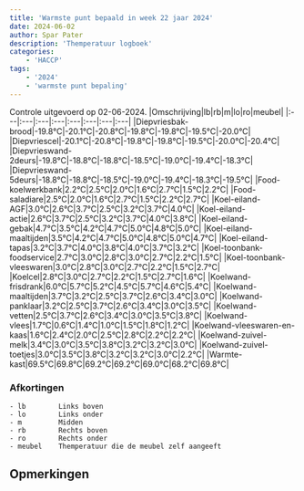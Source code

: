 ```yaml
---
title: 'Warmste punt bepaald in week 22 jaar 2024'
date: 2024-06-02
author: Spar Pater
description: 'Themperatuur logboek'
categories:
    - 'HACCP'
tags:
    - '2024'
    - 'warmste punt bepaling'
---
```

Controle uitgevoerd op 02-06-2024.
|Omschrijving|lb|rb|m|lo|ro|meubel|
|:---|:---|:---|:---|:---|:---|:---|:---|
|Diepvriesbak-brood|-19.8°C|-20.1°C|-20.8°C|-19.8°C|-19.8°C|-19.5°C|-20.0°C|
|Diepvriescel|-20.1°C|-20.8°C|-19.8°C|-19.8°C|-19.5°C|-20.0°C|-20.4°C|
|Diepvrieswand-2deurs|-19.8°C|-18.8°C|-18.8°C|-18.5°C|-19.0°C|-19.4°C|-18.3°C|
|Diepvrieswand-5deurs|-18.8°C|-18.8°C|-18.5°C|-19.0°C|-19.4°C|-18.3°C|-19.5°C|
|Food-koelwerkbank|2.2°C|2.5°C|2.0°C|1.6°C|2.7°C|1.5°C|2.2°C|
|Food-saladiare|2.5°C|2.0°C|1.6°C|2.7°C|1.5°C|2.2°C|2.7°C|
|Koel-eiland-AGF|3.0°C|2.6°C|3.7°C|2.5°C|3.2°C|3.7°C|4.0°C|
|Koel-eiland-actie|2.6°C|3.7°C|2.5°C|3.2°C|3.7°C|4.0°C|3.8°C|
|Koel-eiland-gebak|4.7°C|3.5°C|4.2°C|4.7°C|5.0°C|4.8°C|5.0°C|
|Koel-eiland-maaltijden|3.5°C|4.2°C|4.7°C|5.0°C|4.8°C|5.0°C|4.7°C|
|Koel-eiland-tapas|3.2°C|3.7°C|4.0°C|3.8°C|4.0°C|3.7°C|3.2°C|
|Koel-toonbank-foodservice|2.7°C|3.0°C|2.8°C|3.0°C|2.7°C|2.2°C|1.5°C|
|Koel-toonbank-vleeswaren|3.0°C|2.8°C|3.0°C|2.7°C|2.2°C|1.5°C|2.7°C|
|Koelcel|2.8°C|3.0°C|2.7°C|2.2°C|1.5°C|2.7°C|1.6°C|
|Koelwand-frisdrank|6.0°C|5.7°C|5.2°C|4.5°C|5.7°C|4.6°C|5.4°C|
|Koelwand-maaltijden|3.7°C|3.2°C|2.5°C|3.7°C|2.6°C|3.4°C|3.0°C|
|Koelwand-panklaar|3.2°C|2.5°C|3.7°C|2.6°C|3.4°C|3.0°C|3.5°C|
|Koelwand-vetten|2.5°C|3.7°C|2.6°C|3.4°C|3.0°C|3.5°C|3.8°C|
|Koelwand-vlees|1.7°C|0.6°C|1.4°C|1.0°C|1.5°C|1.8°C|1.2°C|
|Koelwand-vleeswaren-en-kaas|1.6°C|2.4°C|2.0°C|2.5°C|2.8°C|2.2°C|2.2°C|
|Koelwand-zuivel-melk|3.4°C|3.0°C|3.5°C|3.8°C|3.2°C|3.2°C|3.0°C|
|Koelwand-zuivel-toetjes|3.0°C|3.5°C|3.8°C|3.2°C|3.2°C|3.0°C|2.2°C|
|Warmte-kast|69.5°C|69.8°C|69.2°C|69.2°C|69.0°C|68.2°C|69.8°C|

### Afkortingen
    - lb        Links boven
    - lo        Links onder
    - m         Midden
    - rb        Rechts boven
    - ro        Rechts onder
    - meubel    Themperatuur die de meubel zelf aangeeft

## Opmerkingen



